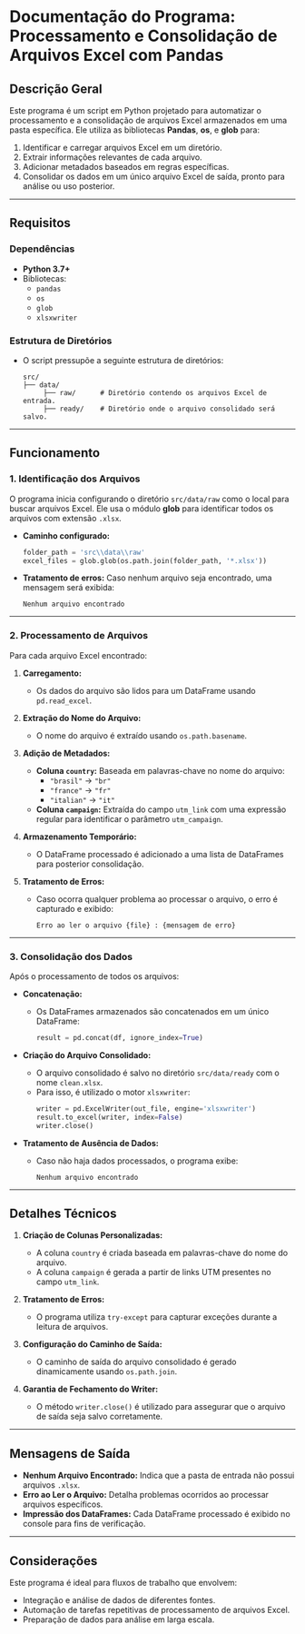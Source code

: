 # Documentação do Programa: Processamento e Consolidação de Arquivos Excel com Pandas

## **Descrição Geral**
Este programa é um script em Python projetado para automatizar o processamento e a consolidação de arquivos Excel armazenados em uma pasta específica. Ele utiliza as bibliotecas **Pandas**, **os**, e **glob** para:
1. Identificar e carregar arquivos Excel em um diretório.
2. Extrair informações relevantes de cada arquivo.
3. Adicionar metadados baseados em regras específicas.
4. Consolidar os dados em um único arquivo Excel de saída, pronto para análise ou uso posterior.

---

## **Requisitos**
### Dependências
- **Python 3.7+**
- Bibliotecas:
  - `pandas`
  - `os`
  - `glob`
  - `xlsxwriter`

### Estrutura de Diretórios
- O script pressupõe a seguinte estrutura de diretórios:
  ```
  src/
  ├── data/
       ├── raw/      # Diretório contendo os arquivos Excel de entrada.
       ├── ready/    # Diretório onde o arquivo consolidado será salvo.
  ```

---

## **Funcionamento**

### 1. **Identificação dos Arquivos**
O programa inicia configurando o diretório `src/data/raw` como o local para buscar arquivos Excel. Ele usa o módulo **glob** para identificar todos os arquivos com extensão `.xlsx`.

- **Caminho configurado:**
  ```python
  folder_path = 'src\\data\\raw'
  excel_files = glob.glob(os.path.join(folder_path, '*.xlsx'))
  ```

- **Tratamento de erros:**
  Caso nenhum arquivo seja encontrado, uma mensagem será exibida:
  ```plaintext
  Nenhum arquivo encontrado
  ```

---

### 2. **Processamento de Arquivos**
Para cada arquivo Excel encontrado:
1. **Carregamento:**
   - Os dados do arquivo são lidos para um DataFrame usando `pd.read_excel`.

2. **Extração do Nome do Arquivo:**
   - O nome do arquivo é extraído usando `os.path.basename`.

3. **Adição de Metadados:**
   - **Coluna `country`:** Baseada em palavras-chave no nome do arquivo:
     - `"brasil"` -> `"br"`
     - `"france"` -> `"fr"`
     - `"italian"` -> `"it"`
   - **Coluna `campaign`:** Extraída do campo `utm_link` com uma expressão regular para identificar o parâmetro `utm_campaign`.

4. **Armazenamento Temporário:**
   - O DataFrame processado é adicionado a uma lista de DataFrames para posterior consolidação.

5. **Tratamento de Erros:**
   - Caso ocorra qualquer problema ao processar o arquivo, o erro é capturado e exibido:
     ```plaintext
     Erro ao ler o arquivo {file} : {mensagem de erro}
     ```

---

### 3. **Consolidação dos Dados**
Após o processamento de todos os arquivos:
- **Concatenação:**
  - Os DataFrames armazenados são concatenados em um único DataFrame:
    ```python
    result = pd.concat(df, ignore_index=True)
    ```

- **Criação do Arquivo Consolidado:**
  - O arquivo consolidado é salvo no diretório `src/data/ready` com o nome `clean.xlsx`.
  - Para isso, é utilizado o motor `xlsxwriter`:
    ```python
    writer = pd.ExcelWriter(out_file, engine='xlsxwriter')
    result.to_excel(writer, index=False)
    writer.close()
    ```

- **Tratamento de Ausência de Dados:**
  - Caso não haja dados processados, o programa exibe:
    ```plaintext
    Nenhum arquivo encontrado
    ```

---

## **Detalhes Técnicos**
1. **Criação de Colunas Personalizadas:**
   - A coluna `country` é criada baseada em palavras-chave do nome do arquivo.
   - A coluna `campaign` é gerada a partir de links UTM presentes no campo `utm_link`.

2. **Tratamento de Erros:**
   - O programa utiliza `try-except` para capturar exceções durante a leitura de arquivos.

3. **Configuração do Caminho de Saída:**
   - O caminho de saída do arquivo consolidado é gerado dinamicamente usando `os.path.join`.

4. **Garantia de Fechamento do Writer:**
   - O método `writer.close()` é utilizado para assegurar que o arquivo de saída seja salvo corretamente.

---

## **Mensagens de Saída**
- **Nenhum Arquivo Encontrado:** Indica que a pasta de entrada não possui arquivos `.xlsx`.
- **Erro ao Ler o Arquivo:** Detalha problemas ocorridos ao processar arquivos específicos.
- **Impressão dos DataFrames:** Cada DataFrame processado é exibido no console para fins de verificação.

---

## **Considerações**
Este programa é ideal para fluxos de trabalho que envolvem:
- Integração e análise de dados de diferentes fontes.
- Automação de tarefas repetitivas de processamento de arquivos Excel.
- Preparação de dados para análise em larga escala.
